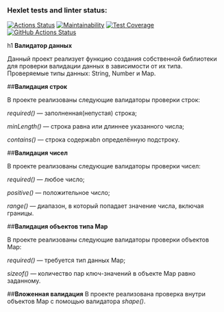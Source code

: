 ### Hexlet tests and linter status:
[![Actions Status](https://github.com/fedorovaea18/java-project-78/actions/workflows/hexlet-check.yml/badge.svg)](https://github.com/fedorovaea18/java-project-78/actions)
[![Maintainability](https://api.codeclimate.com/v1/badges/f98370da14866d304cd0/maintainability)](https://codeclimate.com/github/fedorovaea18/java-project-78/maintainability)
[![Test Coverage](https://api.codeclimate.com/v1/badges/f98370da14866d304cd0/test_coverage)](https://codeclimate.com/github/fedorovaea18/java-project-78/test_coverage)
[![GitHub Actions Status](https://github.com/fedorovaea18/java-project-78/actions/workflows/github-actions.yml/badge.svg)](https://github.com/fedorovaea18/java-project-78/actions)

h1 **Валидатор данных**

Данный проект реализует функцию создания собственной библиотеки для проверки валидации данных в зависимости от их типа. Проверяемые типы данных: String, Number и Map.

##**Валидация строк**

В проекте реализованы следующие валидаторы проверки строк:

_required()_ — заполненная(непустая) строка;

_minLength()_ — строка равна или длиннее указанного числа;

_contains()_ — cтрока содержаbn определённую подстроку.

##**Валидация чисел**

В проекте реализованы следующие валидаторы проверки чисел:

_required()_ — любое число;

_positive()_ — положительное число;

_range()_ — диапазон, в который попадает значение числа, включая границы.

##**Валидация объектов типа Map**

В проекте реализованы следующие валидаторы проверки объектов Map:

_required()_ — требуется тип данных Map;

_sizeof()_ — количество пар ключ-значений в объекте Map равно заданному.

##**Вложенная валидация**
В проекте реализована проверка внутри объектов Map с помощью валидатора _shape()_.
